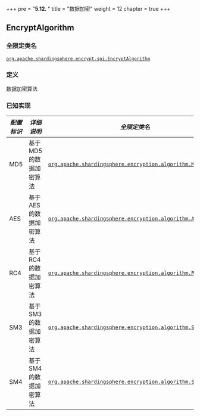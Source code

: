+++
pre = "<b>5.12. </b>"
title = "数据加密"
weight = 12
chapter = true
+++

## EncryptAlgorithm

### 全限定类名

[`org.apache.shardingsphere.encrypt.spi.EncryptAlgorithm`](https://github.com/apache/shardingsphere/blob/master/features/encrypt/api/src/main/java/org/apache/shardingsphere/encrypt/spi/EncryptAlgorithm.java)

### 定义

数据加密算法

### 已知实现

| *配置标识* | *详细说明*              | *全限定类名* |
| -------------------- | -------------------------- | ---------------------------- |
| MD5                  | 基于 MD5 的数据加密算法 | [`org.apache.shardingsphere.encryption.algorithm.MD5Encrypt`](https://github.com/apache/shardingsphere/blob/master/features/encrypt/core/src/main/java/org/apache/shardingsphere/encrypt/algorithm/encrypt/MD5EncryptAlgorithm.java) |
| AES                  | 基于 AES 的数据加密算法 | [`org.apache.shardingsphere.encryption.algorithm.AESEncrypt`](https://github.com/apache/shardingsphere/blob/master/features/encrypt/core/src/main/java/org/apache/shardingsphere/encrypt/algorithm/encrypt/AESEncryptAlgorithm.java) |
| RC4                  | 基于 RC4 的数据加密算法 | [`org.apache.shardingsphere.encryption.algorithm.RC4Encrypt`](https://github.com/apache/shardingsphere/blob/master/features/encrypt/core/src/main/java/org/apache/shardingsphere/encrypt/algorithm/encrypt/RC4EncryptAlgorithm.java) |
| SM3                  | 基于 SM3 的数据加密算法 | [`org.apache.shardingsphere.encryption.algorithm.SM3Encrypt`](https://github.com/apache/shardingsphere/blob/master/features/encrypt/plugin/sm/src/main/java/org/apache/shardingsphere/encrypt/sm/algorithm/SM3EncryptAlgorithm.java) |
| SM4                  | 基于 SM4 的数据加密算法 | [`org.apache.shardingsphere.encryption.algorithm.SM4Encrypt`](https://github.com/apache/shardingsphere/blob/master/features/encrypt/plugin/sm/src/main/java/org/apache/shardingsphere/encrypt/sm/algorithm/SM4EncryptAlgorithm.java) |

